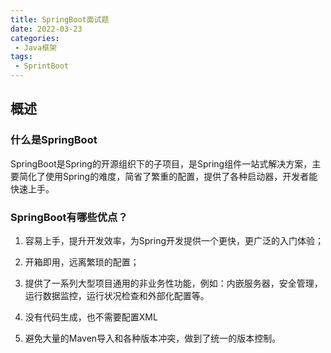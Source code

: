 ```yaml
---
title: SpringBoot面试题
date: 2022-03-23
categories:
 - Java框架
tags:
 - SprintBoot
---
```


## 概述

### 什么是SpringBoot

SpringBoot是Spring的开源组织下的子项目，是Spring组件一站式解决方案，主要简化了使用Spring的难度，简省了繁重的配置，提供了各种启动器，开发者能快速上手。

### SpringBoot有哪些优点？

1. 容易上手，提升开发效率，为Spring开发提供一个更快，更广泛的入门体验；

2. 开箱即用，远离繁琐的配置；

3. 提供了一系列大型项目通用的非业务性功能，例如：内嵌服务器，安全管理，运行数据监控，运行状况检查和外部化配置等。

4. 没有代码生成，也不需要配置XML

5. 避免大量的Maven导入和各种版本冲突，做到了统一的版本控制。
